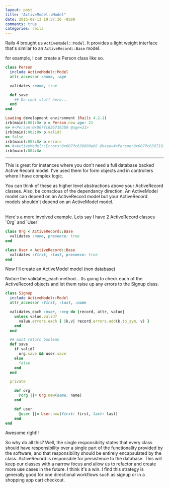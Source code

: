 ```yaml
---
layout: post
title: "ActiveModel::Model"
date: 2015-08-13 19:37:30 -0500
comments: true
categories: rails
---
```


Rails 4 brought us `ActiveModel::Model`. It provides a light weight interface that's similar to an `ActiveRecord::Base` model.

for example, I can create a Person class like so.

```ruby
class Person
  include ActiveModel::Model
  attr_accessor :name, :age

  validates :name, true

  def save
    ## Do cool stuff here...
  end
end
```


```ruby
Loading development environment (Rails 4.2.1)
irb(main):001:0> p = Person.new age: 21
=> #<Person:0x007fc6367193b0 @age=21>
irb(main):002:0> p.valid?
=> false
irb(main):003:0> p.errors
=> #<ActiveModel::Errors:0x007fc638000a68 @base=#<Person:0x007fc6367193b0 @age=21, @validation_context=nil, @errors=#<ActiveModel::Errors:0x007fc638000a68 ...>>, @messages={:name=>["can't be blank"]}>
irb(main):004:0>
```

<hr> </hr>

This is great for instances where you don't need a full database backed Active Record model. I've used them for form objects and in controllers where I have complex logic.

You can think of these as higher level abstractions above your ActiveRecord classes. Also, be conscious of the dependancy direction. An ActiveModel model can depend on an ActiveRecord model but your ActiveRecord models shouldn't depend on an ActiveModel model.


<br />
Here's a more involved example.
Lets say I have 2 ActiveRecord classes `Org` and `User`

```ruby
class Org < ActiveRecord::Base
  validates :name, presence: true
end
```

```ruby
class User < ActiveRecord::Base
  validates :first, :last, presence: true
end
```


Now I'll create an ActiveModel model (non database)

Notice the validates_each method... Its going to check each of the ActiveRecord objects and let them raise up any errors to the Signup class.

```ruby
class Signup
  include ActiveModel::Model
  attr_accessor :first, :last, :name

  validates_each :user, :org do |record, attr, value|
    unless value.valid?
      value.errors.each { |k,v| record.errors.add(k.to_sym, v) }
    end
  end

  ## must return boolean
  def save
    if valid?
      org.save && user.save
    else
      false
    end
  end

  private

    def org
      @org ||= Org.new(name: name)
    end

    def user
      @user ||= User.new(first: first, last: last)
    end
end
```
Awesome right!!

So why do all this?  Well, the single responsibilty states that every class should have responsibility over a single part of the functionality provided by the software, and that responsibility should be entirely encapsulated by the class.  ActiveRecord is responsible for persistence to the database. This will keep our classes with a narrow focus and allow us to refactor and create more use cases in the future. I think it's a win.  I find this strategy is generally good for one directional workflows such as signup or in a shopping app cart checkout.
